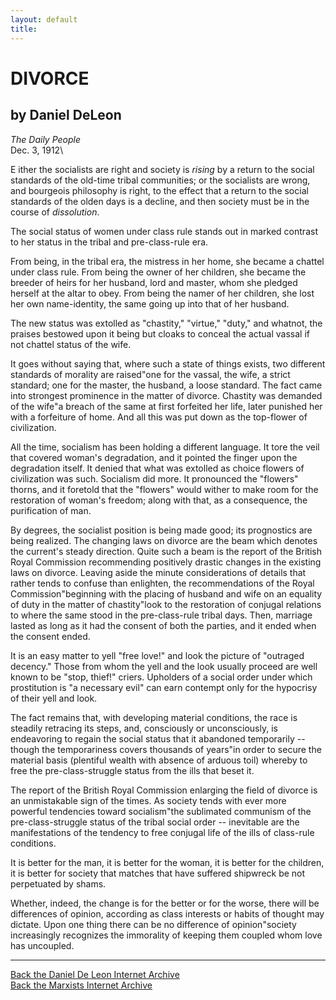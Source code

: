 ```yaml
---
layout: default
title: 
---
```

# DIVORCE

## by Daniel DeLeon

*The Daily People*\
Dec. 3, 1912\

E ither the socialists are right and society is *rising* by a return to
the social standards of the old-time tribal communities; or the
socialists are wrong, and bourgeois philosophy is right, to the effect
that a return to the social standards of the olden days is a decline,
and then society must be in the course of *dissolution*.

The social status of women under class rule stands out in marked
contrast to her status in the tribal and pre-class-rule era.

From being, in the tribal era, the mistress in her home, she became a
chattel under class rule. From being the owner of her children, she
became the breeder of heirs for her husband, lord and master, whom she
pledged herself at the altar to obey. From being the namer of her
children, she lost her own name-identity, the same going up into that of
her husband.

The new status was extolled as "chastity," "virtue," "duty," and
whatnot, the praises bestowed upon it being but cloaks to conceal the
actual vassal if not chattel status of the wife.

It goes without saying that, where such a state of things exists, two
different standards of morality are raised"one for the vassal, the wife,
a strict standard; one for the master, the husband, a loose standard.
The fact came into strongest prominence in the matter of divorce.
Chastity was demanded of the wife"a breach of the same at first
forfeited her life, later punished her with a forfeiture of home. And
all this was put down as the top-flower of civilization.

All the time, socialism has been holding a different language. It tore
the veil that covered woman's degradation, and it pointed the finger
upon the degradation itself. It denied that what was extolled as choice
flowers of civilization was such. Socialism did more. It pronounced the
"flowers" thorns, and it foretold that the "flowers\" would wither to
make room for the restoration of woman's freedom; along with that, as a
consequence, the purification of man.

By degrees, the socialist position is being made good; its prognostics
are being realized. The changing laws on divorce are the beam which
denotes the current's steady direction. Quite such a beam is the report
of the British Royal Commission recommending positively drastic changes
in the existing laws on divorce. Leaving aside the minute considerations
of details that rather tends to confuse than enlighten, the
recommendations of the Royal Commission"beginning with the placing of
husband and wife on an equality of duty in the matter of chastity"look
to the restoration of conjugal relations to where the same stood in the
pre-class-rule tribal days. Then, marriage lasted as long as it had the
consent of both the parties, and it ended when the consent ended.

It is an easy matter to yell "free love!" and look the picture of
"outraged decency." Those from whom the yell and the look usually
proceed are well known to be "stop, thief!" criers. Upholders of a
social order under which prostitution is "a necessary evil" can earn
contempt only for the hypocrisy of their yell and look.

The fact remains that, with developing material conditions, the race is
steadily retracing its steps, and, consciously or unconsciously, is
endeavoring to regain the social status that it abandoned temporarily
\-- though the temporariness covers thousands of years"in order to
secure the material basis (plentiful wealth with absence of arduous
toil) whereby to free the pre-class-struggle status from the ills that
beset it.

The report of the British Royal Commission enlarging the field of
divorce is an unmistakable sign of the times. As society tends with ever
more powerful tendencies toward socialism"the sublimated communism of
the pre-class-struggle status of the tribal social order \-- inevitable
are the manifestations of the tendency to free conjugal life of the ills
of class-rule conditions.

It is better for the man, it is better for the woman, it is better for
the children, it is better for society that matches that have suffered
shipwreck be not perpetuated by shams.

Whether, indeed, the change is for the better or for the worse, there
will be differences of opinion, according as class interests or habits
of thought may dictate. Upon one thing there can be no difference of
opinion"society increasingly recognizes the immorality of keeping them
coupled whom love has uncoupled.

------------------------------------------------------------------------

[Back the Daniel De Leon Internet Archive](../../index.htm)\
[Back the Marxists Internet Archive](../../../index.htm)

